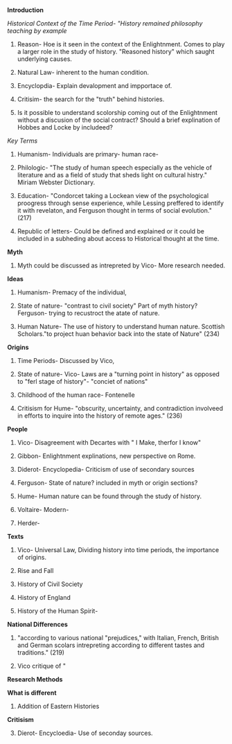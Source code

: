 **Introduction**

*Historical Context of the Time Period- "History remained philosophy teaching by example*

1. Reason- Hoe is it seen in the context of the Enlightnment. Comes to play a larger role in the study of history. "Reasoned history" which saught underlying causes. 

2. Natural Law- inherent to the human condition. 

3. Encyclopdia- Explain devalopment and impportace of. 

4. Critisim- the search for the "truth" behind histories. 

5. Is it possible to understand scolorship coming out of the Enlightnment without a discusion of the social contract? Should a brief explination of Hobbes and Locke by includeed? 

*Key Terms*

1. Humanism- Individuals are primary- human race- 

2. Philologic- "The study of human speech especially as the vehicle of literature and as a field of study that sheds light on cultural histry." Miriam Webster Dictionary. 

3. Education- "Condorcet taking a Lockean view of the psychological proogress through sense experience, while Lessing preffered to identify it with revelaton, and Ferguson thought in terms of social evolution." (217)

4. Republic of letters- Could be defined and explained or it could be included in a subheding about access to Historical thought at the time. 

**Myth**

1. Myth could be discussed as intrepreted by Vico- More research needed. 

**Ideas**

1. Humanism- Premacy of the individual, 

2. State of nature- "contrast to civil society" Part of myth history? Ferguson- trying to recustroct the atate of nature. 

3. Human Nature- The use of history to understand human nature. Scottish Scholars."to project huan behavior back into the state of Nature" (234)

**Origins**
 
 1. Time Periods- Discussed by Vico, 
 
 2. State of nature- Vico- Laws are a "turning point in history" as opposed to "ferl stage of history"- "conciet of nations" 
 
 3. Childhood of the human race- Fontenelle
 
 4. Critisism for Hume- "obscurity, uncertainty, and contradiction involveed in efforts to inquire into the history of remote ages." (236)
 
**People**
 
 1. Vico- Disagreement with Decartes with " I Make, therfor I know" 
 
 2. Gibbon- Enlightnment explinations, new perspective on Rome. 
 
 3. Diderot- Encyclopedia- Criticism of use of secondary sources
 
 4. Ferguson- State of nature? included in myth or origin sections? 
 
 5. Hume- Human nature can be found through the study of history. 
 
 6. Voltaire- Modern- 
 
 7. Herder- 
 
**Texts**

1. Vico- Universal Law, Dividing history into time periods, the importance of origins. 

2. Rise and Fall

3. History of Civil Society

4. History of England

5. History of the Human Spirit-


**National Differences**

1. "according to various national "prejudices," with Italian, French, British and German scolars intrepreting according to different tastes and traditions." (219)

2. Vico critique of " 

**Research Methods**


**What is different**

1. Addition of Eastern Histories


**Critisism**

3. Dierot- Encycloedia- Use of seconday sources.





